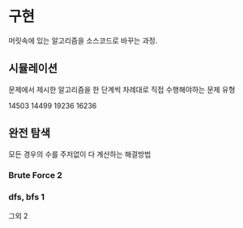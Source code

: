 # 구현

머릿속에 있는 알고리즘을 소스코드로 바꾸는 과정.

## 시뮬레이션
문제에서 제시한 알고리즘을 한 단계씩 차례대로 직접 수행해야하는 문제 유형

14503
14499
19236
16236

## 완전 탐색
모든 경우의 수를 주저없이 다 계산하는 해결방법

### Brute Force 2

### dfs, bfs 1

그외 2